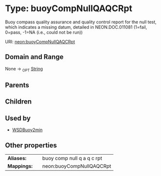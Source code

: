 
# Type: buoyCompNullQAQCRpt


Buoy compass quality assurance and quality control report for the null test, which indicates a missing datum, detailed in NEON.DOC.011081 (1=fail, 0=pass, -1=NA (i.e., could not be run))

URI: [neon:buoyCompNullQAQCRpt](https://data.neonscience.org/buoyCompNullQAQCRpt)


## Domain and Range

None ->  <sub>OPT</sub> [String](types/String.md)

## Parents


## Children


## Used by

 * [WSDBuoy2min](WSDBuoy2min.md)

## Other properties

|  |  |  |
| --- | --- | --- |
| **Aliases:** | | buoy comp null q a q c rpt |
| **Mappings:** | | neon:buoyCompNullQAQCRpt |

